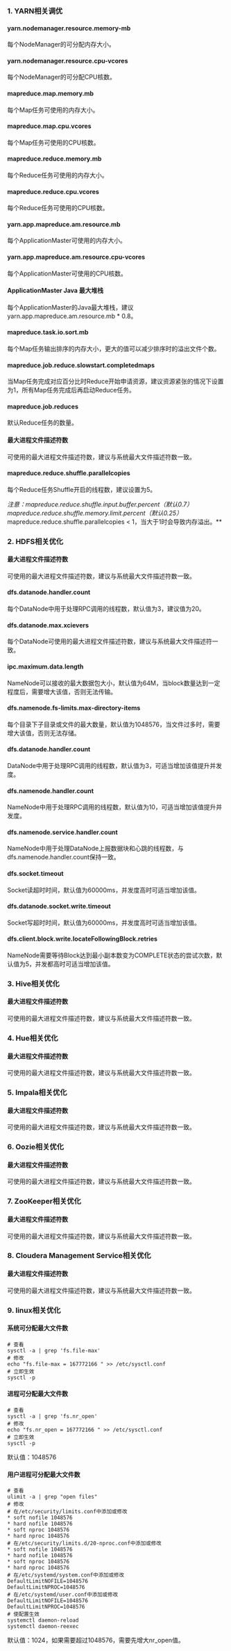 ### 1. YARN相关调优

#### yarn.nodemanager.resource.memory-mb

每个NodeManager的可分配内存大小。

#### yarn.nodemanager.resource.cpu-vcores

每个NodeManager的可分配CPU核数。

#### mapreduce.map.memory.mb

每个Map任务可使用的内存大小。

#### mapreduce.map.cpu.vcores

每个Map任务可使用的CPU核数。

#### mapreduce.reduce.memory.mb

每个Reduce任务可使用的内存大小。

#### mapreduce.reduce.cpu.vcores

每个Reduce任务可使用的CPU核数。

#### yarn.app.mapreduce.am.resource.mb

每个ApplicationMaster可使用的内存大小。

#### yarn.app.mapreduce.am.resource.cpu-vcores

每个ApplicationMaster可使用的CPU核数。

#### ApplicationMaster Java 最大堆栈

每个ApplicationMaster的Java最大堆栈，建议yarn.app.mapreduce.am.resource.mb * 0.8。

#### mapreduce.task.io.sort.mb

每个Map任务输出排序的内存大小，更大的值可以减少排序时的溢出文件个数。

#### mapreduce.job.reduce.slowstart.completedmaps

当Map任务完成对应百分比时Reduce开始申请资源，建议资源紧张的情况下设置为1，所有Map任务完成后再启动Reduce任务。

#### mapreduce.job.reduces

默认Reduce任务的数量。

#### 最大进程文件描述符数

可使用的最大进程文件描述符数，建议与系统最大文件描述符数一致。

#### mapreduce.reduce.shuffle.parallelcopies

每个Reduce任务Shuffle开启的线程数，建议设置为5。

**注意：mapreduce.reduce.shuffle.input.buffer.percent（默认0.7）* mapreduce.reduce.shuffle.memory.limit.percent（默认0.25）* mapreduce.reduce.shuffle.parallelcopies < 1，当大于1时会导致内存溢出。**

### 2. HDFS相关优化

#### 最大进程文件描述符数

可使用的最大进程文件描述符数，建议与系统最大文件描述符数一致。

#### dfs.datanode.handler.count

每个DataNode中用于处理RPC调用的线程数，默认值为3，建议值为20。

#### dfs.datanode.max.xcievers

每个DataNode可使用的最大进程文件描述符数，建议与系统最大文件描述符一致。

#### ipc.maximum.data.length

NameNode可以接收的最大数据包大小，默认值为64M，当block数量达到一定程度后，需要增大该值，否则无法传输。

#### dfs.namenode.fs-limits.max-directory-items

每个目录下子目录或文件的最大数量，默认值为1048576，当文件过多时，需要增大该值，否则无法存储。

#### dfs.datanode.handler.count

DataNode中用于处理RPC调用的线程数，默认值为3，可适当增加该值提升并发度。

#### dfs.namenode.handler.count

NameNode中用于处理RPC调用的线程数，默认值为10，可适当增加该值提升并发度。

#### dfs.namenode.service.handler.count

NameNode中用于处理DataNode上报数据块和心跳的线程数，与dfs.namenode.handler.count保持一致。

#### dfs.socket.timeout

Socket读超时时间，默认值为60000ms，并发度高时可适当增加该值。

#### dfs.datanode.socket.write.timeout

Socket写超时时间，默认值为60000ms，并发度高时可适当增加该值。

#### dfs.client.block.write.locateFollowingBlock.retries

NameNode需要等待Block达到最小副本数变为COMPLETE状态的尝试次数，默认值为5，并发都高时可适当增加该值。

### 3. Hive相关优化

#### 最大进程文件描述符数

可使用的最大进程文件描述符数，建议与系统最大文件描述符数一致。

### 4. Hue相关优化

#### 最大进程文件描述符数

可使用的最大进程文件描述符数，建议与系统最大文件描述符数一致。

### 5. Impala相关优化

#### 最大进程文件描述符数

可使用的最大进程文件描述符数，建议与系统最大文件描述符数一致。

### 6. Oozie相关优化

#### 最大进程文件描述符数

可使用的最大进程文件描述符数，建议与系统最大文件描述符数一致。

### 7. ZooKeeper相关优化

#### 最大进程文件描述符数

可使用的最大进程文件描述符数，建议与系统最大文件描述符数一致。

### 8. Cloudera Management Service相关优化

#### 最大进程文件描述符数

可使用的最大进程文件描述符数，建议与系统最大文件描述符数一致。

### 9. linux相关优化

#### 系统可分配最大文件数

```
# 查看
sysctl -a | grep 'fs.file-max'
# 修改
echo "fs.file-max = 167772166 " >> /etc/sysctl.conf
# 立即生效
sysctl -p
```

#### 进程可分配最大文件数

```shell
# 查看
sysctl -a | grep 'fs.nr_open'
# 修改
echo "fs.nr_open = 167772166 " >> /etc/sysctl.conf
# 立即生效
sysctl -p
```

默认值：1048576

#### 用户进程可分配最大文件数

```shell
# 查看
ulimit -a | grep "open files"
# 修改
# 在/etc/security/limits.conf中添加或修改
* soft nofile 1048576
* hard nofile 1048576
* soft nproc 1048576
* hard nproc 1048576
# 在/etc/security/limits.d/20-nproc.conf中添加或修改
* soft nofile 1048576
* hard nofile 1048576
* soft nproc 1048576
* hard nproc 1048576
# 在/etc/systemd/system.conf中添加或修改
DefaultLimitNOFILE=1048576
DefaultLimitNPROC=1048576
# 在/etc/systemd/user.conf中添加或修改
DefaultLimitNOFILE=1048576
DefaultLimitNPROC=1048576
# 使配置生效
systemctl daemon-reload
systemctl daemon-reexec
```

默认值：1024，如果需要超过1048576，需要先增大nr_open值。